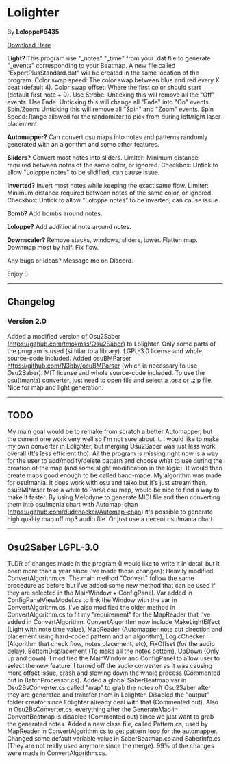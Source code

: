 # Lolighter 
By **Loloppe#6435**

[Download Here](https://github.com/Loloppe/Lolighter/releases/latest)

**Light?** This program use "_notes" "_time" from your .dat file to generate "_events" corresponding to your Beatmap. A new file called "ExpertPlusStandard.dat" will be created in the same location of the program. Color swap speed: The color swap between blue and red every X beat (default 4). Color swap offset: Where the first color should start (default first note + 0). Use Strobe: Unticking this will remove all the "Off" events. Use Fade: Unticking this will change all "Fade" into "On" events. Spin/Zoom: Unticking this will remove all "Spin" and "Zoom" events. Spin Speed: Range allowed for the randomizer to pick from during left/right laser placement.

**Automapper?** Can convert osu maps into notes and patterns randomly generated with an algorithm and some other features.

**Sliders?** Convert most notes into sliders. Limiter: Minimum distance required between notes of the same color, or ignored. Checkbox: Untick to allow "Loloppe notes" to be slidified, can cause issue.

**Inverted?** Invert most notes while keeping the exact same flow. Limiter: Minimum distance required between notes of the same color, or ignored. Checkbox: Untick to allow "Loloppe notes" to be inverted, can cause issue.

**Bomb?** Add bombs around notes.

**Loloppe?** Add additional note around notes.

**Downscaler?** Remove stacks, windows, sliders, tower. Flatten map. Downmap most by half. Fix flow.

Any bugs or ideas? Message me on Discord.

Enjoy :)
___
## Changelog
### Version 2.0
Added a modified version of Osu2Saber (https://github.com/tmokmss/Osu2Saber) to Lolighter. Only some parts of the program is used (similar to a library). LGPL-3.0 license and whole source-code included.
Added osuBMParser https://github.com/N3bby/osuBMParser (which is necessary to use Osu2Saber). MIT license and whole source-code included.
To use the osu(!mania) converter, just need to open file and select a .osz or .zip file. Nice for map and light generation.
___
## TODO
My main goal would be to remake from scratch a better Automapper, but the current one work very well so I'm not sure about it.
I would like to make my own converter in Lolighter, but merging Osu2Saber was just less work overall (It's less efficient tho).
All the program is missing right now is a way for the user to add/modify/delete pattern and choose what to use during the creation of the map (and some slight modification in the logic). It would then create maps good enough to be called hand-made.
My algorithm was made for osu!mania. It does work with osu and taiko but it's just stream then.
osuBMParser take a while to Parse osu map, would be nice to find a way to make it faster.
By using Melodyne to generate MIDI file and then converting them into osu!mania chart with Automap-chan (https://github.com/dudehacker/Automap-chan) it's possible to generate high quality map off mp3 audio file.
Or just use a decent osu!mania chart.
___
## Osu2Saber LGPL-3.0
TLDR of changes made in the program (I would like to write it in detail but it been more than a year since I've made those changes):
Heavily modified ConvertAlgorithm.cs. The main method "Convert" follow the same procedure as before but I've added some new method that can be used if they are selected in the MainWindow + ConfigPanel.
Var added in ConfigPanelViewModel.cs to link the Window with the var in ConvertAlgorithm.cs.
I've also modified the older method in ConvertAlgorithm.cs to fit my "requirement" for the MapReader that I've added in ConvertAlgorithm.
ConvertAlgorithm now include MakeLightEffect (Light with note time value), MapReader (Automapper note cut direction and placement using hard-coded pattern and an algorithm), LogicChecker (Algorithm that check flow, notes placement, etc), FixOffset (for the audio delay), BottomDisplacement (To make all the notes bottom), UpDown (Only up and down).
I modified the MainWindow and ConfigPanel to allow user to select the new feature.
I turned off the audio converter as it was causing more offset issue, crash and slowing down the whole process (Commented out in BatchProcessor.cs).
Added a global SaberBeatmap var in Osu2BsConverter.cs called "map" to grab the notes off Osu2Saber after they are generated and transfer them in Lolighter.
Disabled the "output" folder creator since Lolighter already deal with that (Commented out).
Also in Osu2BsConverter.cs, everything after the GenerateMap in ConvertBeatmap is disabled (Commented out) since we just want to grab the generated notes.
Added a new class file, called Pattern.cs, used by MapReader in ConvertAlgorithm.cs to get pattern loop for the automapper.
Changed some default variable value in SaberBeatmap.cs and SaberInfo.cs (They are not really used anymore since the merge).
99% of the changes were made in ConvertAlgorithm.cs.